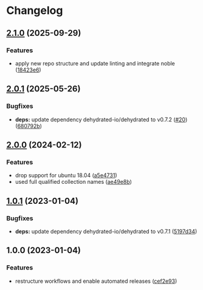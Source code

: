 # Changelog

## [2.1.0](https://github.com/rolehippie/dehydrated/compare/v2.0.1...v2.1.0) (2025-09-29)


### Features

* apply new repo structure and update linting and integrate noble ([18423e6](https://github.com/rolehippie/dehydrated/commit/18423e68ff207ac2564b46a7e4052a3ffb0cd057))

## [2.0.1](https://github.com/rolehippie/dehydrated/compare/v2.0.0...v2.0.1) (2025-05-26)


### Bugfixes

* **deps:** update dependency dehydrated-io/dehydrated to v0.7.2 ([#20](https://github.com/rolehippie/dehydrated/issues/20)) ([680792b](https://github.com/rolehippie/dehydrated/commit/680792be5994fb7c58e752aa70655c2507669c9b))

## [2.0.0](https://github.com/rolehippie/dehydrated/compare/v1.0.1...v2.0.0) (2024-02-12)


### Features

* drop support for ubuntu 18.04 ([a5e4731](https://github.com/rolehippie/dehydrated/commit/a5e47319895750673823b370ed868d7c7859fca7))
* used full qualified collection names ([ae49e8b](https://github.com/rolehippie/dehydrated/commit/ae49e8b0ea0cc31001e1c8f0b75f622f7ecaf0ff))

## [1.0.1](https://github.com/rolehippie/dehydrated/compare/v1.0.0...v1.0.1) (2023-01-04)


### Bugfixes

* **deps:** update dependency dehydrated-io/dehydrated to v0.7.1 ([5197d34](https://github.com/rolehippie/dehydrated/commit/5197d34bd810289153d65fa3fdb1a18835c1ad8d))

## 1.0.0 (2023-01-04)


### Features

* restructure workflows and enable automated releases ([cef2e93](https://github.com/rolehippie/dehydrated/commit/cef2e93c1827b24fecafd7edc90a1ebf86d69a93))
